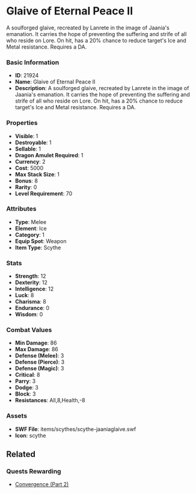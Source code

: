 # Glaive of Eternal Peace II

A soulforged glaive, recreated by Lanrete in the image of Jaania's emanation. It carries the hope of preventing the suffering and strife of all who reside on Lore. On hit, has a 20% chance to reduce target's Ice and Metal resistance. Requires a DA.

### Basic Information

- **ID**: 21924
- **Name**: Glaive of Eternal Peace II
- **Description**: A soulforged glaive, recreated by Lanrete in the image of Jaania&#039;s emanation. It carries the hope of preventing the suffering and strife of all who reside on Lore. On hit, has a 20% chance to reduce target&#039;s Ice and Metal resistance. Requires a DA.

### Properties

- **Visible**: 1
- **Destroyable**: 1
- **Sellable**: 1
- **Dragon Amulet Required**: 1
- **Currency**: 2
- **Cost**: 5000
- **Max Stack Size**: 1
- **Bonus**: 8
- **Rarity**: 0
- **Level Requirement**: 70

### Attributes

- **Type**: Melee
- **Element**: Ice
- **Category**: 1
- **Equip Spot**: Weapon
- **Item Type**: Scythe

### Stats

- **Strength**: 12
- **Dexterity**: 12
- **Intelligence**: 12
- **Luck**: 8
- **Charisma**: 8
- **Endurance**: 0
- **Wisdom**: 0

### Combat Values

- **Min Damage**: 86
- **Max Damage**: 86
- **Defense (Melee)**: 3
- **Defense (Pierce)**: 3
- **Defense (Magic)**: 3
- **Critical**: 8
- **Parry**: 3
- **Dodge**: 3
- **Block**: 3
- **Resistances**: All,8,Health,-8

### Assets

- **SWF File**: items/scythes/scythe-jaaniaglaive.swf
- **Icon**: scythe

## Related

### Quests Rewarding

- [Convergence (Part 2)](../quests/2135-convergence-part-2.md)


